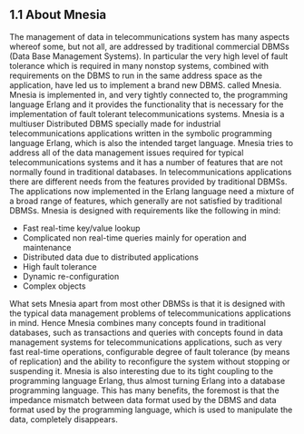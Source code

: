 ## 1.1  About Mnesia

The management of data in telecommunications system has many aspects whereof some, but not all, are addressed by traditional commercial DBMSs (Data Base Management Systems). In particular the very high level of fault tolerance which is required in many nonstop systems, combined with requirements on the DBMS to run in the same address space as the application, have led us to implement a brand new DBMS. called Mnesia. Mnesia is implemented in, and very tightly connected to, the programming language Erlang and it provides the functionality that is necessary for the implementation of fault tolerant telecommunications systems. Mnesia is a multiuser Distributed DBMS specially made for industrial telecommunications applications written in the symbolic programming language Erlang, which is also the intended target language. Mnesia tries to address all of the data management issues required for typical telecommunications systems and it has a number of features that are not normally found in traditional databases.
In telecommunications applications there are different needs from the features provided by traditional DBMSs. The applications now implemented in the Erlang language need a mixture of a broad range of features, which generally are not satisfied by traditional DBMSs. Mnesia is designed with requirements like the following in mind:

* Fast real-time key/value lookup
* Complicated non real-time queries mainly for operation and maintenance
* Distributed data due to distributed applications
* High fault tolerance
* Dynamic re-configuration
* Complex objects

What sets Mnesia apart from most other DBMSs is that it is designed with the typical data management problems of telecommunications applications in mind. Hence Mnesia combines many concepts found in traditional databases, such as transactions and queries with concepts found in data management systems for telecommunications applications, such as very fast real-time operations, configurable degree of fault tolerance (by means of replication) and the ability to reconfigure the system without stopping or suspending it. Mnesia is also interesting due to its tight coupling to the programming language Erlang, thus almost turning Erlang into a database programming language. This has many benefits, the foremost is that the impedance mismatch between data format used by the DBMS and data format used by the programming language, which is used to manipulate the data, completely disappears.